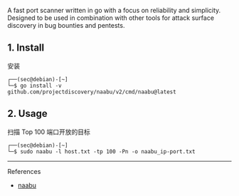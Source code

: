 A fast port scanner written in go with a focus on reliability and simplicity. Designed to be used in combination with other tools for attack surface discovery in bug bounties and pentests.

## 1. Install

安装

```
┌──(sec@debian)-[~]
└─$ go install -v github.com/projectdiscovery/naabu/v2/cmd/naabu@latest
```

## 2. Usage

扫描 Top 100 端口开放的目标

```
┌──(sec@debian)-[~]
└─$ sudo naabu -l host.txt -tp 100 -Pn -o naabu_ip-port.txt
```

---

References

- [naabu](https://github.com/projectdiscovery/naabu)

